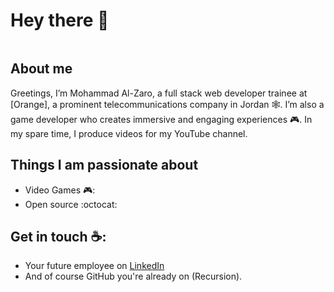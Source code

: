 # Hey there :wave:


<p align="center"> 
  <img scr = "https://profile-counter.glitch.me/m0hammad2Z/count.svg" >

</p>

## About me

Greetings, I’m Mohammad Al-Zaro, a full stack web developer trainee at [Orange], a prominent telecommunications company in Jordan 🕸️. I’m also a game developer who creates immersive and engaging experiences 🎮. In my spare time, I produce videos for my YouTube channel.


## Things I am passionate about

- Video Games 🎮:
- Open source :octocat:

## Get in touch ☕:
- Your future employee on [LinkedIn](https://www.linkedin.com/in/mohammad-alzaro/)
- And of course GitHub you're already on (Recursion).



